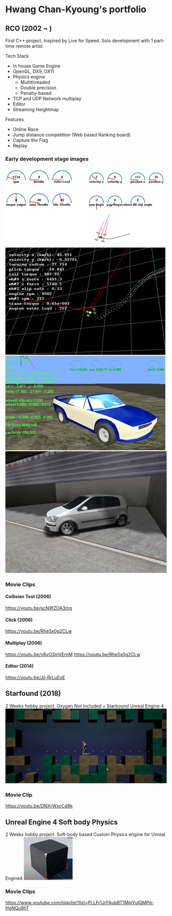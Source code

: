 # Hwang Chan-Kyoung's portfolio

## RCO (2002 ~ ) ##
First C++ project.
Inspired by Live for Speed.
Solo development with 1 part-time remote artist.

Tech Stack
* In house Game Engine
* OpenGL, DX9, DX11
* Physics engine
  * Multithreaded
  * Double precision
  * Penalty-based
* TCP and UDP Network multiplay
* Editor
* Streaming Heightmap

Features
* Online Race
* Jump distance competition (Web based Ranking board)
* Capture the Flag
* Replay

### Early development stage images ###
![GitHub Logo](/images/rco_001.gif)
![GitHub Logo](/images/rco_002.gif)
![GitHub Logo](/images/rco_003.gif)
![GitHub Logo](/images/rco_click.jpg)

### Movie Clips ###
#### Collision Test (2006) ####
https://youtu.be/scN9fZOA3mg
#### Click (2006) ####
https://youtu.be/Rhe5x0g2CLw
#### Multiplay (2006) ####
https://youtu.be/v6yO3mVErnM
https://youtu.be/Rhe5x0g2CLw
#### Editor (2014) ####
https://youtu.be/Jjj-RrLuEoE

## Starfound (2018) ##
2 Weeks hobby project.
Oxygen Not Included + Starbound
Unreal Engine 4
![GitHub Logo](/images/starfound.png)
### Movie Clip ###
https://youtu.be/DNXrWxcCd8k

## Unreal Engine 4 Soft body Physics ##
2 Weeks hobby project.
Soft-body based Custom Physics engine for Unreal Engine4
![GitHub Logo](/images/softbody.png)
### Movie Clips ###
https://www.youtube.com/playlist?list=PLLFr1JrFAubBT1MejYuIQMPq-HgNQu9hT

